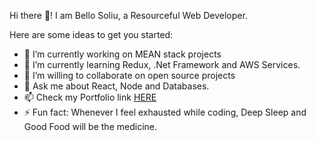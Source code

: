 Hi there 👋!
I am Bello Soliu, a Resourceful Web Developer.

Here are some ideas to get you started:

- 🔭 I’m currently working on MEAN stack projects
- 🌱 I’m currently learning Redux, .Net Framework and AWS Services.
- 👯 I’m willing to collaborate on open source projects
- 💬 Ask me about React, Node and Databases.
- 📫 Check my Portfolio link <a href="https://techflow21.github.io/sobportfolio/">HERE</a>
- ⚡ Fun fact: Whenever I feel exhausted while coding, Deep Sleep and Good Food will be the medicine.
